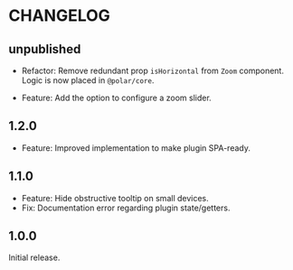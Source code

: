 # CHANGELOG

## unpublished

- Refactor: Remove redundant prop `isHorizontal` from `Zoom` component. Logic is now placed in `@polar/core`.

- Feature: Add the option to configure a zoom slider.

## 1.2.0

- Feature: Improved implementation to make plugin SPA-ready.

## 1.1.0

- Feature: Hide obstructive tooltip on small devices.
- Fix: Documentation error regarding plugin state/getters.

## 1.0.0

Initial release.
